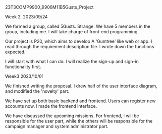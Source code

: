 23T3COMP9900_9900M11B5Gusts_Project

Week 2. 2023/09/24

We formed a group, called 5Gusts. Strange. We have 5 members in the group, including me. I will take charge of front-end programming.

Our project is P20, which aims to develop A 'Gumtree' like web or app. I read through the requirement description file. I wrote down the functions expected.

I will start with what I can do. I will realize the sign-up and sign-in functionality first.




Week3 2023/10/01

We finished writing the proposal. I drew half of the user interface diagram, and modified the 'novelty' part. 

We have set up both basic backend and frontend. Users can register new accounts now. I made the frontend interface.

We have discussed the upcoming missions. For frontend, I will be responsible for the user part, while the others will be responsible for the campaign manager and system administrator part.